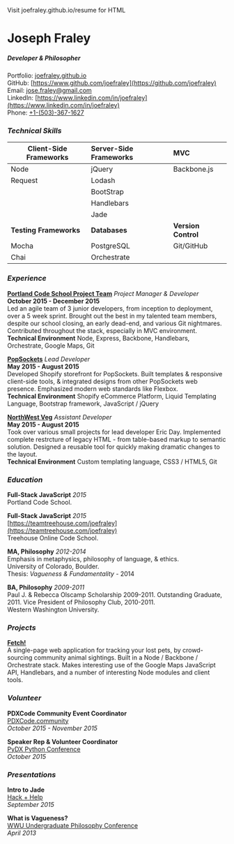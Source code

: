 Visit joefraley.github.io/resume for HTML

# Joseph Fraley  
##### Developer & Philosopher

Portfolio: [joefraley.github.io](https://joefraley.github.io)  
GitHub: [https://www.github.com/joefraley](https://github.com/joefraley)  
Email: [jose.fraley@gmail.com](mailto:jose.fraley@gmail.com)  
LinkedIn: [https://www.linkedin.com/in/joefraley](https://www.linkedin.com/in/joefraley)  
Phone: [+1-(503)-367-1627](tel:+1-503-367-1627)

### *Technical Skills*  
|Client-Side Frameworks|Server-Side Frameworks|MVC                 |
|----------------------|:---------------------|:-------------------|
|Node                  |jQuery                |Backbone.js         |
|Request               |Lodash                |                    |
|                      |BootStrap             |                    |
|                      |Handlebars            |                    |
|                      |Jade                  |                    |
|**Testing Frameworks**|     **Databases**    |**Version Control** |
|Mocha                 |PostgreSQL            |Git/GitHub          |
|Chai                  |Orchestrate           |                    |

### *Experience*  
[**Portland Code School Project Team**](https://pcsteamproject.wordpress.com) *Project Manager & Developer*  
**October 2015 - December 2015**  
Led an agile team of 3 junior developers, from inception to deployment, over a 5 week sprint. Brought out the best in my talented team members, despite our school closing, an early dead-end, and various Git nightmares. Contributed throughout the stack, especially in MVC environment.  
**Technical Environment** Node, Express, Backbone, Handlebars, Orchestrate, Google Maps, Git

[**PopSockets**](https://www.popsockets.com) *Lead Developer*  
**May 2015 - August 2015**  
Developed Shopify storefront for PopSockets. Built templates & responsive client-side tools, & integrated designs from other PopSockets web presence. Emphasized modern web standards like Flexbox.  
**Technical Environment** Shopify eCommerce Platform, Liquid Templating Language, Bootstrap framework, JavaScript / jQuery

[**NorthWest Veg**](https://www.nwveg.com) *Assistant Developer*  
**May 2015 - August 2015**  
Took over various small projects for lead developer Eric Day. Implemented complete restrcture of legacy HTML - from table-based markup to semantic solution. Designed a reusable tool for quickly making dramatic changes to the layout.  
**Technical Environment** Custom templating language, CSS3 / HTML5, Git

### *Education*  
**Full-Stack JavaScript** *2015*   
Portland Code School.

**Full-Stack JavaScript** *2015*  
[https://teamtreehouse.com/joefraley](https://teamtreehouse.com/joefraley)  
Treehouse Online Code School.

**MA, Philosophy** *2012-2014*  
Emphasis in metaphysics, philosophy of language, & ethics.  
University of Colorado, Boulder.  
Thesis: *Vagueness & Fundamentality* - 2014

**BA, Philosophy** *2009-2011*  
Paul J. & Rebecca Olscamp Scholarship 2009-2011. Outstanding Graduate, 2011. Vice President of Philosophy Club, 2010-2011.  
Western Washington University.

### *Projects*  
[**Fetch!**]()  
A single-page web application for tracking your lost pets, by crowd-sourcing community animal sightings. Built in a Node / Backbone / Orchestrate stack. Makes interesting use of the Google Maps JavaScript API, Handlebars, and a number of interesting Node modules and client tools.

### *Volunteer*  
**PDXCode Community Event Coordinator**  
[PDXCode.community](https://www.PDXCode.community)  
*October 2015 - November 2015*

**Speaker Rep & Volunteer Coordinator**  
[PyDX Python Conference]()  
*October 2015*

### *Presentations*  
**Intro to Jade**  
[Hack + Help](http://www.meetup.com/Portland-Code-School-Learning-and-Development-Group/events/225214851/)  
*September 2015*  

**What is Vagueness?**  
[WWU Undergraduate Philosophy Conference]()  
*April 2013*
